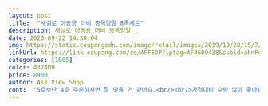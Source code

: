 ```yaml
---
layout: post 
title:  "새실로 아동용 더비 중목양말 8족세트" 
description: 새실로 아동용 더비 중목양말 ..
date: 2020-09-22 14:30:04 
img: https://static.coupangcdn.com/image/retail/images/2019/10/28/15/7/f59db127-6cd9-4adf-9fdb-e9f74c342a50.jpg 
linkUrl: https://link.coupang.com/re/AFFSDP?lptag=AF3600438&subid=ahnPublicAsk&pageKey=329028948&itemId=1052195961&vendorItemId=5519906990&traceid=V0-113-da0b948648fb7cc0 
categories: [1005] 
color: 4374D9 
price: 8900 
author: Ask View Shop 
cont:  "5호보단 4호 주문하시면 잘 맞을 거 같아요.<br/><br/>가격대비 수량 많아 좋아요<br/>그렇다고 아주 커서 못신을 정도는 아니지만 4호 시켰어도 잘 맞았을 거 같아요.<br/><br/>기존에 신던 4호 양말들이 딱맞거나 약간 작은듯해 5호로 주문했더니<br/>실발사이즈 180190.<br/>운동화 190 신는 아이들은<br/>아이 신길려구 구매했는데<br/>애매하게 185정도 되는 발사이즈인데<br/>양말 질도 부들부들하니 참 좋은 거 같구요.<br/><br/>양말은 신축성이 있고 또 신다봄 늘어나기도 하니깐용<br/>오  가격대비.<br/>  양말이 쫀쫀하고 마감처리두 이정도면 괜찮구 만족합니다!!^^<br/>외출할때마다 매일 신기는 편이예요^^<br/>이번에는 아주 기냥 완전 널널합니당 ㅎㅎㅎㅎㅎㅎ<br/>참고로 저희 아들이 발이 180 조금 넘고 운동화 190 신는 아이에요.<br/><br/>하자 없이 잘 사용하고 있어요ㅎ<br/>혹시나 사이즈 뭐로 하지 고민하시는 분들 중<br/>후기는 너무 늦게 올리지만<br/>" 
---
```

